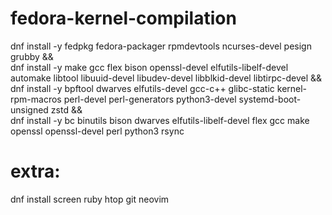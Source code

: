 # fedora-kernel-compilation

dnf install -y fedpkg fedora-packager rpmdevtools ncurses-devel pesign grubby && \
dnf install -y make gcc flex bison openssl-devel elfutils-libelf-devel automake libtool libuuid-devel libudev-devel libblkid-devel libtirpc-devel && \
dnf install -y bpftool dwarves elfutils-devel gcc-c++ glibc-static kernel-rpm-macros perl-devel perl-generators python3-devel systemd-boot-unsigned zstd && \
dnf install -y bc binutils bison dwarves elfutils-libelf-devel flex gcc make openssl openssl-devel perl python3 rsync

# extra:

dnf install screen ruby htop git neovim
